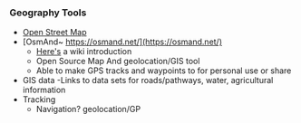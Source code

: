 ### Geography Tools
+ [Open Street Map](https://www.openstreetmap.org/about)
+ [OsmAnd~ https://osmand.net/](https://osmand.net/)
  - [Here's](https://wiki.openstreetmap.org/wiki/Using_OpenStreetMap_offline) a wiki introduction
  - Open Source Map And geolocation/GIS tool
  - Able to make GPS tracks and waypoints to for personal use or share
+ GIS data
  -Links to data sets for roads/pathways, water, agricultural information
+ Tracking
  - Navigation? geolocation/GP
